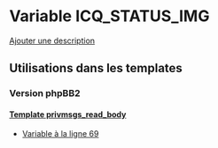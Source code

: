 # Variable ICQ_STATUS_IMG
[Ajouter une description](https://fa-tvars.appspot.com/var/ICQ_STATUS_IMG)

## Utilisations dans les templates

### Version phpBB2

#### [Template privmsgs_read_body](subsilver/privmsgs_read_body.md)
* [Variable &agrave; la ligne 69](../subsilver/privmsgs_read_body.tpl#L69)
